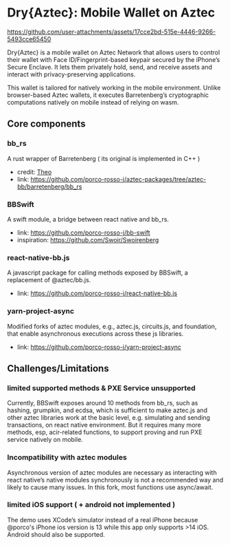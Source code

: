 
# Dry{Aztec}: Mobile Wallet on Aztec

https://github.com/user-attachments/assets/17cce2bd-515e-4446-9266-5493cce65450

Dry{Aztec} is a mobile wallet on Aztec Network that allows users to control their wallet with Face ID/Fingerprint-based keypair secured by the iPhone’s Secure Enclave. It lets them privately hold, send, and receive assets and interact with privacy-preserving applications.

This wallet is tailored for natively working in the mobile environment. Unlike browser-based Aztec wallets, it executes Barretenberg’s cryptographic computations natively on mobile instead of relying on wasm.

## Core components

### bb_rs
A rust wrapper of Barretenberg  ( its original is implemented in C++ )  
- credit: [Theo](https://github.com/madztheo)    
- link: https://github.com/porco-rosso-j/aztec-packages/tree/aztec-bb/barretenberg/bb_rs  

### BBSwift
A swift module, a bridge between react native and bb_rs.   
- link: https://github.com/porco-rosso-j/bb-swift  
- inspiration: https://github.com/Swoir/Swoirenberg  

### react-native-bb.js
A javascript package for calling methods exposed by BBSwift, a replacement of @aztec/bb.js.  
- link: https://github.com/porco-rosso-j/react-native-bb.js

### yarn-project-async
Modified forks of aztec modules, e.g., aztec.js, circuits.js, and foundation, that enable asynchronous executions across these js libraries.   
- link: https://github.com/porco-rosso-j/yarn-project-async

## Challenges/Limitations

### limited supported methods & PXE Service unsupported
Currently, BBSwift exposes around 10 methods from bb_rs, such as hashing, grumpkin, and ecdsa, which is sufficient to make aztec.js and other aztec libraries work at the basic level, e.g. simulating and sending transactions, on react native environment. But it requires many more methods, esp, acir-related functions, to support proving and run PXE service natively on mobile.

### Incompatibility with aztec modules
Asynchronous version of aztec modules are necessary as interacting with react native’s native modules synchronously is not a recommended way and likely to cause many issues. In this fork, most functions use async/await. 

### limited iOS support ( + android not implemented )
The demo uses XCode’s simulator instead of a real iPhone because @porco's iPhone ios version is 13 while this app only supports >14 iOS. Android should also be supported.
